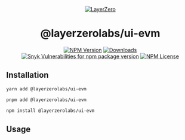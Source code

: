 <p align="center">
  <a href="https://layerzero.network">
    <img alt="LayerZero" style="max-width: 500px" src="https://d3a2dpnnrypp5h.cloudfront.net/bridge-app/lz.png"/>
  </a>
</p>

<h1 align="center">@layerzerolabs/ui-evm</h1>

<!-- The badges section -->
<p align="center">
  <!-- Shields.io NPM published package version -->
  <a href="https://www.npmjs.com/package/@layerzerolabs/ui-evm"><img alt="NPM Version" src="https://img.shields.io/npm/v/@layerzerolabs/ui-evm"/></a>
  <!-- Shields.io NPM downloads -->
  <a href="https://www.npmjs.com/package/@layerzerolabs/ui-evm"><img alt="Downloads" src="https://img.shields.io/npm/dm/@layerzerolabs/ui-evm"/></a>
  <!-- Shields.io vulnerabilities -->
  <a href="https://www.npmjs.com/package/@layerzerolabs/ui-evm"><img alt="Snyk Vulnerabilities for npm package version" src="https://img.shields.io/snyk/vulnerabilities/npm/@layerzerolabs/ui-evm"/></a>
  <!-- Shields.io license badge -->
  <a href="https://www.npmjs.com/package/@layerzerolabs/ui-evm"><img alt="NPM License" src="https://img.shields.io/npm/l/@layerzerolabs/ui-evm"/></a>
</p>

## Installation

```bash
yarn add @layerzerolabs/ui-evm

pnpm add @layerzerolabs/ui-evm

npm install @layerzerolabs/ui-evm
```

## Usage
